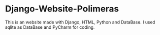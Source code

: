 # Django-Website-Polimeras
This is an website made with Django, HTML, Python and DataBase. I used sqlite as DataBase and PyCharm for coding.
